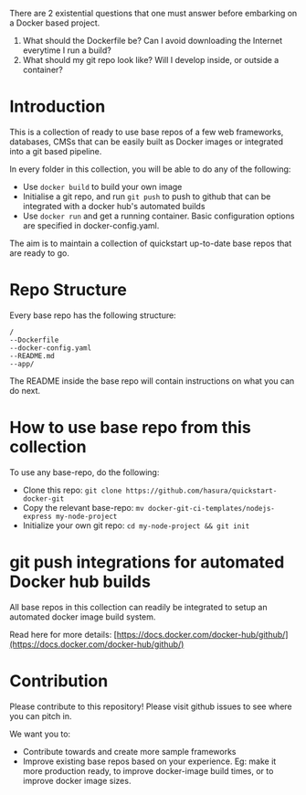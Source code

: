 There are 2 existential questions that one must answer before embarking on a
Docker based project.

1. What should the Dockerfile be? Can I avoid downloading the Internet everytime I run a build?
2. What should my git repo look like? Will I develop inside, or outside a container?

# Introduction

This is a collection of ready to use base repos of a few web frameworks,
databases, CMSs that can be easily built as Docker images or integrated into
a git based pipeline.

In every folder in this collection, you will be able to do any of the following:

- Use ``docker build`` to build your own image
- Initialise a git repo, and run ``git push`` to push to github that can
  be integrated with a docker hub's automated builds
- Use ``docker run`` and get a running container. Basic configuration options are
  specified in docker-config.yaml.

The aim is to maintain a collection of quickstart up-to-date base repos that
are ready to go.

# Repo Structure

Every base repo has the following structure:

```
/
--Dockerfile
--docker-config.yaml
--README.md
--app/
```

The README inside the base repo will contain instructions on what you
can do next.


# How to use base repo from this collection

To use any base-repo, do the following:

- Clone this repo:
  ``git clone https://github.com/hasura/quickstart-docker-git``
- Copy the relevant base-repo:
  ``mv docker-git-ci-templates/nodejs-express my-node-project``
- Initialize your own git repo: ``cd my-node-project && git init``

# git push integrations for automated Docker hub builds

All base repos in this collection can readily be integrated to setup an
automated docker image build system.

Read here for more details: [https://docs.docker.com/docker-hub/github/](https://docs.docker.com/docker-hub/github/) 


# Contribution

Please contribute to this repository! Please visit github issues to
see where you can pitch in.

We want you to:

- Contribute towards and create more sample frameworks
- Improve existing base repos based on your experience. Eg: make it more
  production ready, to improve docker-image build times, or to improve
  docker image sizes.
